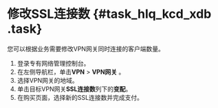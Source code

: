# 修改SSL连接数 {#task_hlq_kcd_xdb .task}

您可以根据业务需要修改VPN网关同时连接的客户端数量。

1.   登录专有网络管理控制台。 
2.   在左侧导航栏，单击**VPN** \> **VPN网关** 。 
3.   选择VPN网关的地域。 
4.   单击目标VPN网关**SSL连接数**列下的**变配**。 
5.   在购买页面，选择新的SSL连接数并完成支付。 

